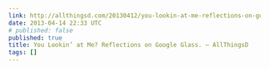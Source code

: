 ```yaml
---
link: http://allthingsd.com/20130412/you-lookin-at-me-reflections-on-google-glass/
date: 2013-04-14 22:33 UTC
# published: false
published: true
title: You Lookin’ at Me? Reflections on Google Glass. – AllThingsD
tags: []
---
```



